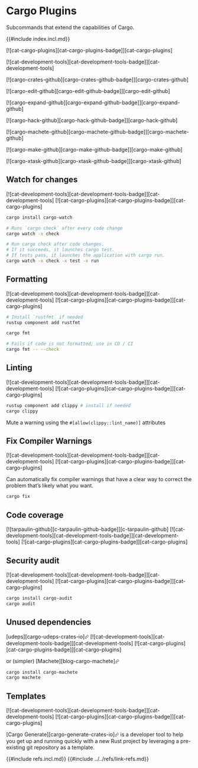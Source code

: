 # Cargo Plugins

Subcommands that extend the capabilities of Cargo.

{{#include index.incl.md}}

[![cat-cargo-plugins][cat-cargo-plugins-badge]][cat-cargo-plugins]

[![cat-development-tools][cat-development-tools-badge]][cat-development-tools]

[![cargo-crates-github][cargo-crates-github-badge]][cargo-crates-github]

[![cargo-edit-github][cargo-edit-github-badge]][cargo-edit-github]

[![cargo-expand-github][cargo-expand-github-badge]][cargo-expand-github]

[![cargo-hack-github][cargo-hack-github-badge]][cargo-hack-github]

[![cargo-machete-github][cargo-machete-github-badge]][cargo-machete-github]

[![cargo-make-github][cargo-make-github-badge]][cargo-make-github]

[![cargo-xtask-github][cargo-xtask-github-badge]][cargo-xtask-github]

## Watch for changes

[![cat-development-tools][cat-development-tools-badge]][cat-development-tools]  [![cat-cargo-plugins][cat-cargo-plugins-badge]][cat-cargo-plugins]

```sh
cargo install cargo-watch

# Runs `cargo check` after every code change
cargo watch -x check

# Run cargo check after code changes.
# If it succeeds, it launches cargo test.
# If tests pass, it launches the application with cargo run.
cargo watch -x check -x test -x run
```

## Formatting

[![cat-development-tools][cat-development-tools-badge]][cat-development-tools]  [![cat-cargo-plugins][cat-cargo-plugins-badge]][cat-cargo-plugins]

```sh
# Install `rustfmt` if needed
rustup component add rustfmt

cargo fmt

# Fails if code is not formatted; use in CD / CI
cargo fmt -- --check
```

## Linting

[![cat-development-tools][cat-development-tools-badge]][cat-development-tools]  [![cat-cargo-plugins][cat-cargo-plugins-badge]][cat-cargo-plugins]

```sh
rustup component add clippy # install if needed
cargo clippy
```

Mute a warning using the `#[allow(clippy::lint_name)]` attributes

## Fix Compiler Warnings

[![cat-development-tools][cat-development-tools-badge]][cat-development-tools]  [![cat-cargo-plugins][cat-cargo-plugins-badge]][cat-cargo-plugins]

Can automatically fix compiler warnings that have a clear way to correct the problem that’s likely what you want.

```sh
cargo fix
```

## Code coverage

[![tarpaulin-github][c-tarpaulin-github-badge]][c-tarpaulin-github]  [![cat-development-tools][cat-development-tools-badge]][cat-development-tools]  [![cat-cargo-plugins][cat-cargo-plugins-badge]][cat-cargo-plugins]

## Security audit

[![cat-development-tools][cat-development-tools-badge]][cat-development-tools]  [![cat-cargo-plugins][cat-cargo-plugins-badge]][cat-cargo-plugins]

```sh
cargo install cargo-audit
cargo audit
```

## Unused dependencies

[udeps][cargo-udeps-crates-io]⮳  [![cat-development-tools][cat-development-tools-badge]][cat-development-tools]  [![cat-cargo-plugins][cat-cargo-plugins-badge]][cat-cargo-plugins]

or (simpler) [Machete][blog-cargo-machete]⮳

```sh
cargo install cargo-machete
cargo machete
```

## Templates

[![cat-development-tools][cat-development-tools-badge]][cat-development-tools]  [![cat-cargo-plugins][cat-cargo-plugins-badge]][cat-cargo-plugins]

[Cargo Generate][cargo-generate-crates-io]⮳ is a developer tool to help you get up and running quickly with a new Rust project by leveraging a pre-existing git repository as a template.

{{#include refs.incl.md}}
{{#include ../../refs/link-refs.md}}
